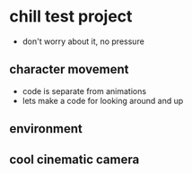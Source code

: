 # chill test project
- don't worry about it, no pressure

## character movement
- code is separate from animations
- lets make a code for looking around and up

## environment

## cool cinematic camera

## 